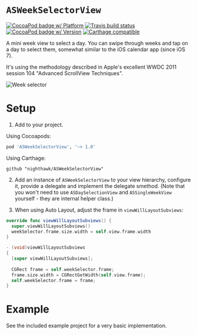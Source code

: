 # `ASWeekSelectorView`

[![CocoaPod badge w/ Platform](http://cocoapod-badges.herokuapp.com/p/ASWeekSelectorView/badge.png)](http://cocoadocs.org/docsets/ASWeekSelectorView)
[![Travis build status](https://travis-ci.org/nighthawk/ASWeekSelectorView.svg?branch=master)](https://travis-ci.org/nighthawk/ASWeekSelectorView)
[![CocoaPod badge w/ Version](http://cocoapod-badges.herokuapp.com/v/ASWeekSelectorView/badge.png)](http://cocoadocs.org/docsets/ASWeekSelectorView)
[![Carthage compatible](https://img.shields.io/badge/Carthage-compatible-4BC51D.svg?style=flat)](https://github.com/Carthage/Carthage)

A mini week view to select a day. You can swipe through weeks and tap on a day to select them, somewhat similar to the iOS calendar app (since iOS 7).
 
It's using the methodology described in Apple's excellent WWDC 2011 session 104 "Advanced ScrollView Techniques".

![Week selector](https://github.com/nighthawk/ASWeekSelectorView/raw/master/weekpicker.gif)

# Setup

1) Add to your project.

Using Cocoapods:

```ruby
pod 'ASWeekSelectorView', '~> 1.0'
```

Using Carthage:

```
github "nighthawk/ASWeekSelectorView"
```

2) Add an instance of `ASWeekSelectorView` to your view hierarchy, configure it, provide a delegate and implement the delegate smethod. (Note that you won't need to use `ASDaySelectionView` and `ASSingleWeekView` yourself - they are internal helper class.)

3) When using Auto Layout, adjust the frame in `viewWillLayoutSubviews`:

```swift
override func viewWillLayoutSubviews() {
  super.viewWillLayoutSubviews()
  weekSelector.frame.size.width = self.view.frame.width
}
```

```objective-c
- (void)viewWillLayoutSubviews
{
  [super viewWillLayoutSubviews];
  
  CGRect frame = self.weekSelector.frame;
  frame.size.width = CGRectGetWidth(self.view.frame);
  self.weekSelector.frame = frame;
}
```


# Example

See the included example project for a very basic implementation.
